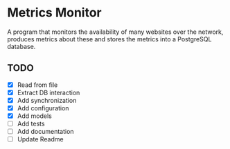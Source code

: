 # Metrics Monitor

A program that monitors the availability of many websites over the network, produces metrics about these and stores 
the metrics into a PostgreSQL database.

## TODO
- [x] Read from file
- [x] Extract DB interaction
- [x] Add synchronization
- [x] Add configuration
- [x] Add models
- [ ] Add tests
- [ ] Add documentation
- [ ] Update Readme